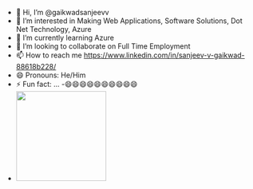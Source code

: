 - 👋 Hi, I’m @gaikwadsanjeevv
- 👀 I’m interested in Making Web Applications, Software Solutions, Dot Net Technology, Azure
- 🌱 I’m currently learning Azure
- 💞️ I’m looking to collaborate on Full Time Employment
- 📫 How to reach me https://www.linkedin.com/in/sanjeev-v-gaikwad-88618b228/
- 😄 Pronouns: He/Him
- ⚡ Fun fact: ...
-😄😄😄😄😄😄😄😄😄😄
- <img height="180em" src="https://github-readme-stats.vercel.app/api?username=gaikwadsanjeevv&show_icons=true&hide_border=true&count_private=true&include_all_commits=true&v=2"/>


<!---
gaikwadsanjeevv/gaikwadsanjeevv is a ✨ special ✨ repository because its `README.md` (this file) appears on your GitHub profile.
You can click the Preview link to take a look at your changes.
--->

